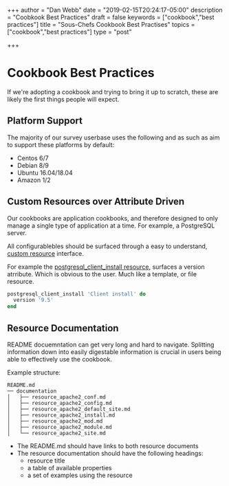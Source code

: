 +++
author = "Dan Webb"
date = "2019-02-15T20:24:17-05:00"
description = "Coobkook Best Practices"
draft = false
keywords = ["cookbook","best practices"]
title = "Sous-Chefs Cookbook Best Practises"
topics = ["cookbook","best practices"]
type = "post"

+++

# Cookbook Best Practices

If we're adopting a cookbook and trying to bring it up to scratch, these are likely the first things people will expect.

## Platform Support

The majority of our survey userbase uses the following and as such as aim to support these platforms by default:

- Centos 6/7
- Debian 8/9
- Ubuntu 16.04/18.04
- Amazon 1\/2

## Custom Resources over Attribute Driven

Our cookbooks are application cookbooks, and therefore designed to only manage a single type of application at a time. For example, a PostgreSQL server.

All configurablebles should be surfaced through a easy to understand, [custom resource](https://docs.chef.io/custom_resources.html) interface.

For example the [postgresql_client_install resource](https://github.com/sous-chefs/postgresql/#postgresql_client_install), surfaces a version atrribute. Which is obvious to the user. Much like a template, or file resource.

```ruby
postgresql_client_install 'Client install' do
  version '9.5'
end
```

## Resource Documentation

README docuemntation can get very long and hard to navigate. Splitting information down into easily digestable information is crucial in users being able to effectively use the cookbook.

Example structure:

```text
README.md
── documentation
│   ├── resource_apache2_conf.md
│   ├── resource_apache2_config.md
│   ├── resource_apache2_default_site.md
│   ├── resource_apache2_install.md
│   ├── resource_apache2_mod.md
│   ├── resource_apache2_module.md
│   └── resource_apache2_site.md
```

- The README.md should have links to both resource documents
- The resource documentation should have the following headings:
  - resource title
  - a table of available properties
  - a set of examples using the resource
